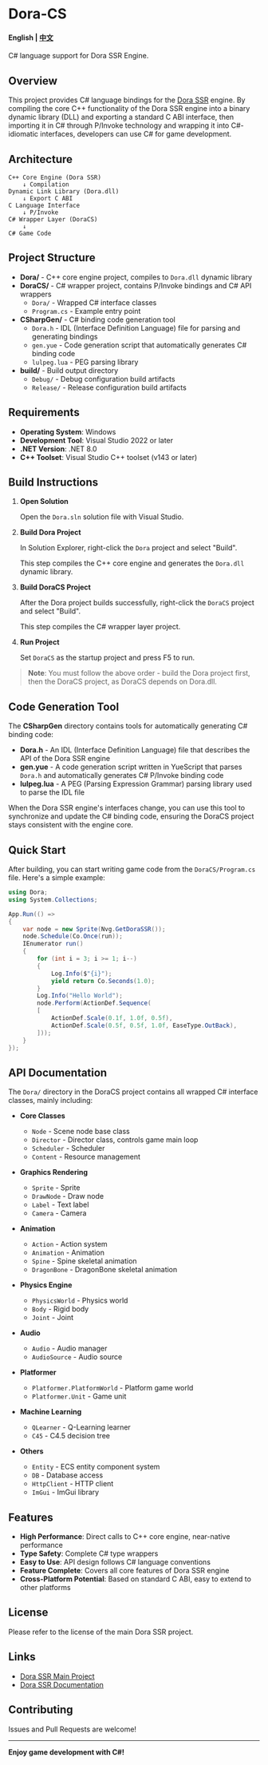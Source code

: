 # Dora-CS

#### English | [中文](README.zh-CN.md)

C# language support for Dora SSR Engine.

## Overview

This project provides C# language bindings for the [Dora SSR](https://github.com/IppClub/Dora-SSR) engine. By compiling the core C++ functionality of the Dora SSR engine into a binary dynamic library (DLL) and exporting a standard C ABI interface, then importing it in C# through P/Invoke technology and wrapping it into C#-idiomatic interfaces, developers can use C# for game development.

## Architecture

```
C++ Core Engine (Dora SSR)
    ↓ Compilation
Dynamic Link Library (Dora.dll)
    ↓ Export C ABI
C Language Interface
    ↓ P/Invoke
C# Wrapper Layer (DoraCS)
    ↓
C# Game Code
```

## Project Structure

- **Dora/** - C++ core engine project, compiles to `Dora.dll` dynamic library
- **DoraCS/** - C# wrapper project, contains P/Invoke bindings and C# API wrappers
  - `Dora/` - Wrapped C# interface classes
  - `Program.cs` - Example entry point
- **CSharpGen/** - C# binding code generation tool
  - `Dora.h` - IDL (Interface Definition Language) file for parsing and generating bindings
  - `gen.yue` - Code generation script that automatically generates C# binding code
  - `lulpeg.lua` - PEG parsing library
- **build/** - Build output directory
  - `Debug/` - Debug configuration build artifacts
  - `Release/` - Release configuration build artifacts

## Requirements

- **Operating System**: Windows
- **Development Tool**: Visual Studio 2022 or later
- **.NET Version**: .NET 8.0
- **C++ Toolset**: Visual Studio C++ toolset (v143 or later)

## Build Instructions

1. **Open Solution**

   Open the `Dora.sln` solution file with Visual Studio.

2. **Build Dora Project**

   In Solution Explorer, right-click the `Dora` project and select "Build".

   This step compiles the C++ core engine and generates the `Dora.dll` dynamic library.

3. **Build DoraCS Project**

   After the Dora project builds successfully, right-click the `DoraCS` project and select "Build".

   This step compiles the C# wrapper layer project.

4. **Run Project**

   Set `DoraCS` as the startup project and press F5 to run.

> **Note**: You must follow the above order - build the Dora project first, then the DoraCS project, as DoraCS depends on Dora.dll.

## Code Generation Tool

The **CSharpGen** directory contains tools for automatically generating C# binding code:

- **Dora.h** - An IDL (Interface Definition Language) file that describes the API of the Dora SSR engine
- **gen.yue** - A code generation script written in YueScript that parses `Dora.h` and automatically generates C# P/Invoke binding code
- **lulpeg.lua** - A PEG (Parsing Expression Grammar) parsing library used to parse the IDL file

When the Dora SSR engine's interfaces change, you can use this tool to synchronize and update the C# binding code, ensuring the DoraCS project stays consistent with the engine core.

## Quick Start

After building, you can start writing game code from the `DoraCS/Program.cs` file. Here's a simple example:

```csharp
using Dora;
using System.Collections;

App.Run(() =>
{
    var node = new Sprite(Nvg.GetDoraSSR());
    node.Schedule(Co.Once(run));
    IEnumerator run()
    {
        for (int i = 3; i >= 1; i--)
        {
            Log.Info($"{i}");
            yield return Co.Seconds(1.0);
        }
        Log.Info("Hello World");
        node.Perform(ActionDef.Sequence(
        [
            ActionDef.Scale(0.1f, 1.0f, 0.5f),
            ActionDef.Scale(0.5f, 0.5f, 1.0f, EaseType.OutBack),
        ]));
    }
});
```

## API Documentation

The `Dora/` directory in the DoraCS project contains all wrapped C# interface classes, mainly including:

- **Core Classes**
  - `Node` - Scene node base class
  - `Director` - Director class, controls game main loop
  - `Scheduler` - Scheduler
  - `Content` - Resource management

- **Graphics Rendering**
  - `Sprite` - Sprite
  - `DrawNode` - Draw node
  - `Label` - Text label
  - `Camera` - Camera

- **Animation**
  - `Action` - Action system
  - `Animation` - Animation
  - `Spine` - Spine skeletal animation
  - `DragonBone` - DragonBone skeletal animation

- **Physics Engine**
  - `PhysicsWorld` - Physics world
  - `Body` - Rigid body
  - `Joint` - Joint

- **Audio**
  - `Audio` - Audio manager
  - `AudioSource` - Audio source

- **Platformer**
  - `Platformer.PlatformWorld` - Platform game world
  - `Platformer.Unit` - Game unit

- **Machine Learning**
  - `QLearner` - Q-Learning learner
  - `C45` - C4.5 decision tree

- **Others**
  - `Entity` - ECS entity component system
  - `DB` - Database access
  - `HttpClient` - HTTP client
  - `ImGui` - ImGui library

## Features

- **High Performance**: Direct calls to C++ core engine, near-native performance
- **Type Safety**: Complete C# type wrappers
- **Easy to Use**: API design follows C# language conventions
- **Feature Complete**: Covers all core features of Dora SSR engine
- **Cross-Platform Potential**: Based on standard C ABI, easy to extend to other platforms

## License

Please refer to the license of the main Dora SSR project.

## Links

- [Dora SSR Main Project](https://github.com/IppClub/Dora-SSR)
- [Dora SSR Documentation](https://dora-ssr.net)

## Contributing

Issues and Pull Requests are welcome!

---

**Enjoy game development with C#!**
